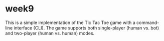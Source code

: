 # week9
This is a simple implementation of the Tic Tac Toe game with a command-line interface (CLI). The game supports both single-player (human vs. bot) and two-player (human vs. human) modes.
